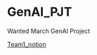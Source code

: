 # GenAI_PJT
Wanted March GenAI Project

<a href = "https://www.notion.so/Project-3-LLM-1b31d7badadc803da28eecca9b52bd3b?pvs=4"> Team1_notion
</a>
